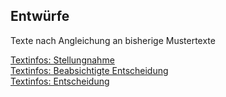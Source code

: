 ## Entwürfe 

Texte nach Angleichung an bisherige Mustertexte  
  
[Textinfos: Stellungnahme](ST_texte.md)  
[Textinfos: Beabsichtigte Entscheidung](BE_texte.md)  
[Textinfos: Entscheidung](ENT_texte.md)  
  
